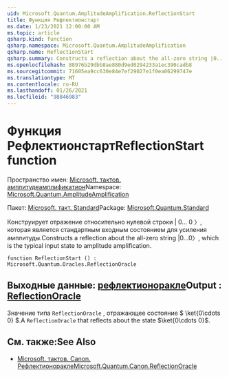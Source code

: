 ```yaml
---
uid: Microsoft.Quantum.AmplitudeAmplification.ReflectionStart
title: Функция Рефлектионстарт
ms.date: 1/23/2021 12:00:00 AM
ms.topic: article
qsharp.kind: function
qsharp.namespace: Microsoft.Quantum.AmplitudeAmplification
qsharp.name: ReflectionStart
qsharp.summary: Constructs a reflection about the all-zero string |0...0〉, which is the typical input state to amplitude amplification.
ms.openlocfilehash: 88976b29dbb8ae880d9ed0294233a1ec390cadb8
ms.sourcegitcommit: 71605ea9cc630e84e7ef29027e1f0ea06299747e
ms.translationtype: MT
ms.contentlocale: ru-RU
ms.lasthandoff: 01/26/2021
ms.locfileid: "98846983"
---
```

# <a name="reflectionstart-function"></a><span data-ttu-id="a7fae-102">Функция Рефлектионстарт</span><span class="sxs-lookup"><span data-stu-id="a7fae-102">ReflectionStart function</span></span>

<span data-ttu-id="a7fae-103">Пространство имен: [Microsoft. тактов. амплитудеамплификатион](xref:Microsoft.Quantum.AmplitudeAmplification)</span><span class="sxs-lookup"><span data-stu-id="a7fae-103">Namespace: [Microsoft.Quantum.AmplitudeAmplification](xref:Microsoft.Quantum.AmplitudeAmplification)</span></span>

<span data-ttu-id="a7fae-104">Пакет: [Microsoft. такт. Standard](https://nuget.org/packages/Microsoft.Quantum.Standard)</span><span class="sxs-lookup"><span data-stu-id="a7fae-104">Package: [Microsoft.Quantum.Standard](https://nuget.org/packages/Microsoft.Quantum.Standard)</span></span>


<span data-ttu-id="a7fae-105">Конструирует отражение относительно нулевой строки | 0... 0 〉, которая является стандартным входным состоянием для усиления амплитуды.</span><span class="sxs-lookup"><span data-stu-id="a7fae-105">Constructs a reflection about the all-zero string |0...0〉, which is the typical input state to amplitude amplification.</span></span>

```qsharp
function ReflectionStart () : Microsoft.Quantum.Oracles.ReflectionOracle
```


## <a name="output--reflectionoracle"></a><span data-ttu-id="a7fae-106">Выходные данные: [рефлектионоракле](xref:Microsoft.Quantum.Oracles.ReflectionOracle)</span><span class="sxs-lookup"><span data-stu-id="a7fae-106">Output : [ReflectionOracle](xref:Microsoft.Quantum.Oracles.ReflectionOracle)</span></span>

<span data-ttu-id="a7fae-107">Значение типа `ReflectionOracle` , отражающее состояние $ \ket{0\cdots 0} $.</span><span class="sxs-lookup"><span data-stu-id="a7fae-107">A `ReflectionOracle` that reflects about the state $\ket{0\cdots 0}$.</span></span>

## <a name="see-also"></a><span data-ttu-id="a7fae-108">См. также:</span><span class="sxs-lookup"><span data-stu-id="a7fae-108">See Also</span></span>

- [<span data-ttu-id="a7fae-109">Microsoft. тактов. Canon. Рефлектионоракле</span><span class="sxs-lookup"><span data-stu-id="a7fae-109">Microsoft.Quantum.Canon.ReflectionOracle</span></span>](xref:Microsoft.Quantum.Canon.ReflectionOracle)